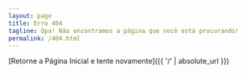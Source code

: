 ```yaml
---
layout: page
title: Erro 404
tagline: Opa! Não encontramos a página que você está procurando!
permalink: /404.html
---
```


[Retorne a Página Inicial e tente novamente]({{ '/' | absolute_url }})
